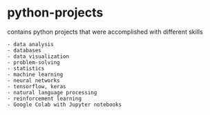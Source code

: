 # python-projects

contains python projects that were accomplished with different skills 

    - data analysis
    - databases
    - data visualization
    - problem-solving
    - statistics 
    - machine learning
    - neural networks
    - tensorflow, keras
    - natural language processing
    - reinforcement learning
    - Google Colab with Jupyter notebooks
